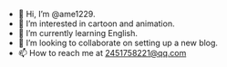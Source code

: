 - 👋 Hi, I’m @ame1229.
- 👀 I’m interested in cartoon and animation.
- 🌱 I’m currently learning English.
- 💞️ I’m looking to collaborate on setting up a new blog.
- 📫 How to reach me at 2451758221@qq.com

<!---
ame1229/ame1229 is a ✨ special ✨ repository because its `README.md` (this file) appears on your GitHub profile.
You can click the Preview link to take a look at your changes.
--->
